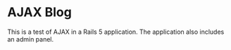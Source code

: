# AJAX Blog

This is a test of AJAX in a Rails 5 application. The application also includes an admin panel.

